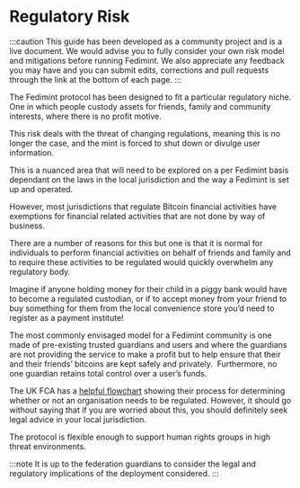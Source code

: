 # Regulatory Risk

:::caution
This guide has been developed as a community project and is a live document. We would advise you to fully consider your own risk model and mitigations before running Fedimint. We also appreciate any feedback you may have and you can submit edits, corrections and pull requests through the link at the bottom of each page.
:::

The Fedimint protocol has been designed to fit a particular regulatory niche. One in which people custody assets for friends, family and community interests, where there is no profit motive. 

This risk deals with the threat of changing regulations, meaning this is no longer the case, and the mint is forced to shut down or divulge user information.

This is a nuanced area that will need to be explored on a per Fedimint basis dependant on the laws in the local jurisdiction and the way a Fedimint is set up and operated. 

However, most jurisdictions that regulate Bitcoin financial activities have exemptions for financial related activities that are not done by way of business.  

There are a number of reasons for this but one is that it is normal for individuals to perform financial activities on behalf of friends and family and to require these activities to be regulated would quickly overwhelm any regulatory body. 

Imagine if anyone holding money for their child in a piggy bank would have to become a regulated custodian, or if to accept money from your friend to buy something for them from the local convenience store you’d need to register as a payment institute!

The most commonly envisaged model for a Fedimint community is one made of pre-existing trusted guardians and users and where the guardians are not providing the service to make a profit but to help ensure that their and their friends’ bitcoins are kept safely and privately.  Furthermore, no one guardian retains total control over a user’s funds.
  
The UK FCA has a [helpful flowchart](https://www.fca.org.uk/publication/documents/cryptoasset-registration-flowchart.pdf) showing their process for determining whether or not an organisation needs to be regulated. However, it should go without saying that if you are worried about this, you should definitely seek legal advice in your local jurisdiction.

The protocol is flexible enough to support human rights groups in high threat environments. 

:::note
It is up to the federation guardians to consider the legal and regulatory implications of the deployment considered. 
:::